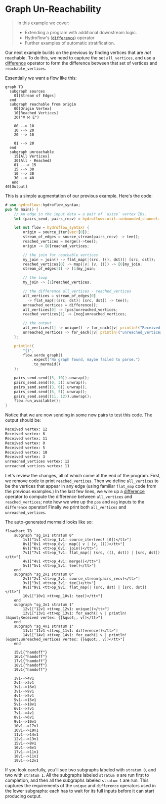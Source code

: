 # Graph Un-Reachability
> In this example we cover:
> * Extending a program with additional downstream logic.
> * Hydroflow's ([`difference`](./surface_ops.gen.md#merge)) operator
> * Further examples of automatic stratification.

Our next example builds on the previous by finding vertices that are _not_ reachable. To do this, we need to capture the set `all_vertices`, and use a [difference](./surface_ops.gen.md#difference) operator to form the difference between that set of vertices and `reachable_vertices`.

Essentially we want a flow like this:
```mermaid
graph TD
  subgraph sources
    01[Stream of Edges]
  end
  subgraph reachable from origin
    00[Origin Vertex]
    10[Reached Vertices]
    20("V ⨝ E")

    00 --> 10
    10 --> 20
    20 --> 10

    01 --> 20
  end
  subgraph unreachable
    15[All Vertices]
    30(All - Reached)
    01 ---> 15
    15 --> 30
    10 --> 30
    30 --> 40
   end
40[Output]
```

This is a simple augmentation of our previous example. Here's the code:

```rust
# use hydroflow::hydroflow_syntax;
pub fn main() {
    // An edge in the input data = a pair of `usize` vertex IDs.
    let (pairs_send, pairs_recv) = hydroflow::util::unbounded_channel::<(usize, usize)>();

    let mut flow = hydroflow_syntax! {
        origin = source_iter(vec![0]);
        stream_of_edges = source_stream(pairs_recv) -> tee();
        reached_vertices = merge()->tee();
        origin -> [0]reached_vertices;

        // the join for reachable vertices
        my_join = join() -> flat_map(|(src, ((), dst))| [src, dst]);
        reached_vertices[0] -> map(|v| (v, ())) -> [0]my_join;
        stream_of_edges[1] -> [1]my_join;

        // the loop
        my_join -> [1]reached_vertices;

        // the difference all_vertices - reached_vertices
        all_vertices = stream_of_edges[0]
          -> flat_map(|(src, dst)| [src, dst]) -> tee();
        unreached_vertices = difference();
        all_vertices[0] -> [pos]unreached_vertices;
        reached_vertices[1] -> [neg]unreached_vertices;

        // the output
        all_vertices[1] -> unique() -> for_each(|v| println!("Received vertex: {}", v));
        unreached_vertices -> for_each(|v| println!("unreached_vertices vertex: {}", v));
    };

    println!(
        "{}",
        flow.serde_graph()
            .expect("No graph found, maybe failed to parse.")
            .to_mermaid()
    );

    pairs_send.send((5, 10)).unwrap();
    pairs_send.send((0, 3)).unwrap();
    pairs_send.send((3, 6)).unwrap();
    pairs_send.send((6, 5)).unwrap();
    pairs_send.send((11, 12)).unwrap();
    flow.run_available();
}
```
Notice that we are now sending in some new pairs to test this code. The output should be:
```txt
Received vertex: 12
Received vertex: 6
Received vertex: 11
Received vertex: 0
Received vertex: 5
Received vertex: 10
Received vertex: 3
unreached_vertices vertex: 12
unreached_vertices vertex: 11
```

Let's review the changes, all of which come at the end of the program. First, 
we remove code to print `reached_vertices`. Then we define `all_vertices` to be
the vertices that appear in any edge (using familiar `flat_map` code from the previous 
examples.) In the last few lines, we wire up a 
[difference](./surface_ops.gen.md#difference) operator
to compute the difference between `all_vertices` and `reached_vertices`; note 
how we wire up the `pos` and `neg` inputs to the `difference` operator! 
Finally we print both `all_vertices` and `unreached_vertices`.

The auto-generated mermaid looks like so:
```mermaid
flowchart TB
    subgraph "sg_1v1 stratum 0"
        1v1["1v1 <tt>op_1v1: source_iter(vec! [0])</tt>"]
        8v1["8v1 <tt>op_8v1: map(| v | (v, ()))</tt>"]
        6v1["6v1 <tt>op_6v1: join()</tt>"]
        7v1["7v1 <tt>op_7v1: flat_map(| (src, ((), dst)) | [src, dst])</tt>"]
        4v1["4v1 <tt>op_4v1: merge()</tt>"]
        5v1["5v1 <tt>op_5v1: tee()</tt>"]
    end
    subgraph "sg_2v1 stratum 0"
        2v1["2v1 <tt>op_2v1: source_stream(pairs_recv)</tt>"]
        3v1["3v1 <tt>op_3v1: tee()</tt>"]
        9v1["9v1 <tt>op_9v1: flat_map(| (src, dst) | [src, dst])</tt>"]
        10v1["10v1 <tt>op_10v1: tee()</tt>"]
    end
    subgraph "sg_3v1 stratum 1"
        12v1["12v1 <tt>op_12v1: unique()</tt>"]
        13v1["13v1 <tt>op_13v1: for_each(| v | println! (&quot;Received vertex: {}&quot;, v))</tt>"]
    end
    subgraph "sg_4v1 stratum 1"
        11v1["11v1 <tt>op_11v1: difference()</tt>"]
        14v1["14v1 <tt>op_14v1: for_each(| v | println! (&quot;unreached_vertices vertex: {}&quot;, v))</tt>"]
    end

    15v1{"handoff"}
    16v1{"handoff"}
    17v1{"handoff"}
    18v1{"handoff"}
    19v1{"handoff"}

    1v1-->4v1
    2v1-->3v1
    3v1-->16v1
    3v1-->9v1
    4v1-->5v1
    5v1-->15v1
    5v1-->18v1
    6v1-->7v1
    7v1-->4v1
    8v1-->6v1
    9v1-->10v1
    10v1-->17v1
    10v1-->19v1
    11v1-->14v1
    12v1-->13v1
    15v1-->8v1
    16v1-->6v1
    17v1-->11v1
    18v1-->11v1
    19v1-->12v1
```
If you look carefully, you'll see two subgraphs labeled with `stratum 0`, and two with
`stratum 1`. All the subgraphs labeled `stratum 0` are run first to completion, 
and then all the subgraphs labeled `stratum 1` are run. This captures the requirements of the `unique` and `difference` operators used in the lower subgraphs: each has to wait for its full inputs before it can start producing output.